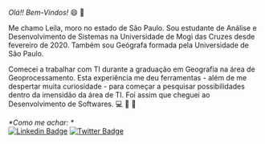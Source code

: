 <!--
### Hi there 👋
**Lsamsilva/Lsamsilva** is a ✨ _special_ ✨ repository because its `README.md` (this file) appears on your GitHub profile.

Here are some ideas to get you started:

- 🔭 I’m currently working on ...
- 🌱 I’m currently learning ...
- 👯 I’m looking to collaborate on ...
- 🤔 I’m looking for help with ...
- 💬 Ask me about ...
- 📫 How to reach me: ...
- 😄 Pronouns: ...
- ⚡ Fun fact: ...
-->

*Olá!! Bem-Vindos!* 😄 👋

Me chamo Leila, moro no estado de São Paulo.
Sou estudante de Análise e Desenvolvimento de Sistemas na Universidade de Mogi das Cruzes desde fevereiro de 2020.
Também sou Geógrafa formada pela Universidade de São Paulo.

Comecei a trabalhar com TI durante a graduação em Geografia na área de Geoprocessamento. Esta experiência me deu ferramentas - além de me despertar muita curiosidade - para começar a pesquisar possibilidades dentro da imensidão da área de TI. Foi assim que cheguei ao Desenvolvimento de Softwares. 💻 🧠 💪


_*Como me achar: *_ <br>
[![Linkedin Badge](https://img.shields.io/badge/LinkedIn-0077B5?style=for-the-badge&logo=linkedin&logoColor=white)](https://www.linkedin.com/in/lsamsilva/)
[![Twitter Badge](https://img.shields.io/badge/Twitter-1DA1F2?style=for-the-badge&logo=twitter&logoColor=white)](https://twitter.com/lsamsilva)
